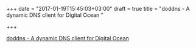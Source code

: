 +++
date = "2017-01-19T15:45:03+03:00"
draft = true
title = "doddns - A dynamic DNS client for Digital Ocean "

+++

<p><a href="https://t.co/9rnJOdd0Sy">doddns - A dynamic DNS client for Digital Ocean </a></p>
